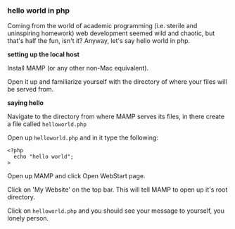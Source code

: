 ### hello world in php

Coming from the world of academic programming (i.e. sterile and uninspiring homework) web development seemed wild and chaotic, but that's half the fun, isn't it? Anyway, let's say hello world in php.

**setting up the local host**

Install MAMP (or any other non-Mac equivalent).

Open it up and familiarize yourself with the directory of where your files will be served from. 

**saying hello**

Navigate to the directory from where MAMP serves its files, in there create a file called ```helloworld.php```

Open up ```helloworld.php``` and in it type the following:

```
<?php
  echo "hello world";
>
```

Open up MAMP and click Open WebStart page. 

Click on 'My Website' on the top bar. This will tell MAMP to open up it's root directory.

Click on ```helloworld.php```  and you should see your message to yourself, you lonely person. 
